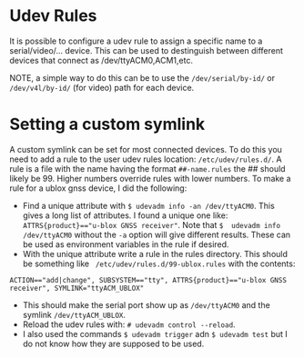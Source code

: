# Udev Rules
It is possible to configure a udev rule to assign a specific name to a serial/video/... device. This can be used to destinguish between different devices that connect as /dev/ttyACM0,ACM1,etc.

NOTE, a simple way to do this can be to use the `/dev/serial/by-id/` or `/dev/v4l/by-id/` (for video) path for each device.

# Setting a custom symlink
A custom symlink can be set for most connected devices. To do this you need to add a rule to the user udev rules location: `/etc/udev/rules.d/`. A rule is a file with the name having the format `##-name.rules` the ## should likely be 99. Higher numbers override rules with lower numbers. To make a rule for a ublox gnss device, I did the following:
 - Find a unique attribute with `$ udevadm info -an /dev/ttyACM0`. This gives a long list of attributes. I found a unique one like: `ATTRS{product}=="u-blox GNSS receiver"`. Note that `$  udevadm info /dev/ttyACM0` without the `-a` option will give different results. These can be used as environment variables in the rule if desired.
 - With the unique attribute write a rule in the rules directory. This should be something like ` /etc/udev/rules.d/99-ublox.rules` with the contents:
 ``` 
 ACTION=="add|change", SUBSYSTEM=="tty", ATTRS{product}=="u-blox GNSS receiver", SYMLINK="ttyACM_UBLOX" 
 ```
 - This should make the serial port show up as `/dev/ttyACM0` and the symlink `/dev/ttyACM_UBLOX`.
 - Reload the udev rules with: `# udevadm control --reload`.
 - I also used the commands `$ udevadm trigger` adn `$ udevadm test` but I do not know how they are supposed to be used.